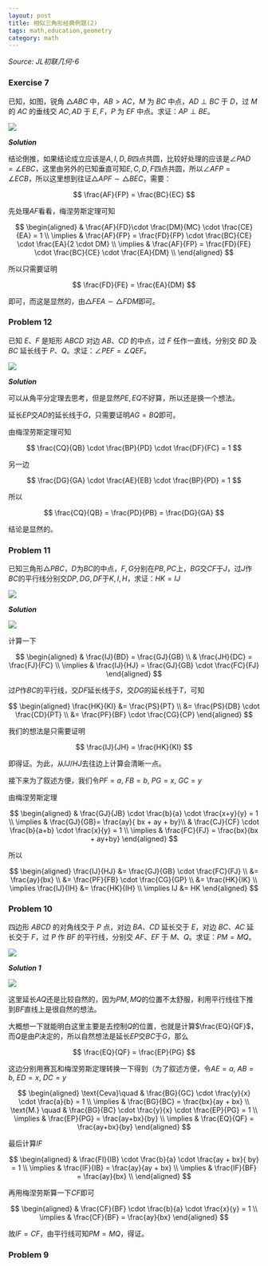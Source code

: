 ```yaml
---
layout: post 
title: 相似三角形经典例题(2)
tags: math,education,geometry
category: math
---
```


*Source: JL初联几何-6*

### Exercise 7

已知，如图，锐角 $\triangle ABC$ 中，$AB > AC$，$M$ 为 $BC$ 中点，$AD \perp BC$ 于 $D$，过 $M$ 的 $AC$ 的垂线交 $AC, AD$ 于 $E, F$，$P$ 为 $EF$ 中点。求证：$AP \perp BE$。

![](https://crsando.github.io/images/2025-07-24/E-007.png)

***Solution***

结论倒推，如果结论成立应该是$A,I,D,B$四点共圆，比较好处理的应该是$\angle PAD = \angle EBC$，这里由另外的已知垂直可知$E,C,D,F$四点共圆，所以$\angle AFP = \angle ECB$，所以这里想到往证$\triangle APF \sim \triangle BEC$，需要：

$$
\frac{AF}{FP} = \frac{BC}{EC}
$$

先处理$AF$看看，梅涅劳斯定理可知

$$
\begin{aligned}
& \frac{AF}{FD}\cdot \frac{DM}{MC} \cdot \frac{CE}{EA} = 1 \\
\implies & \frac{AF}{FP} = \frac{FD}{FP} \cdot \frac{BC}{CE} \cdot \frac{EA}{2 \cdot DM} \\
\implies & \frac{AF}{FP} = \frac{FD}{FE} \cdot \frac{BC}{CE} \cdot \frac{EA}{DM} \\
\end{aligned}
$$

所以只需要证明

$$
\frac{FD}{FE} = \frac{EA}{DM}
$$

即可，而这是显然的，由$\triangle FEA \sim \triangle FDM$即可。

### Problem 12

已知 $E、F$ 是矩形 $ABCD$ 对边 $AB、CD$ 的中点，过 $F$ 任作一直线，分别交 $BD$ 及 $BC$ 延长线于 $P、Q$。求证：$\angle PEF = \angle QEF$。

![](https://crsando.github.io/images/2025-07-24/P-012.png)

***Solution***

可以从角平分定理去思考，但是显然$PE,EQ$不好算，所以还是换一个想法。

延长$EP$交$AD$的延长线于$G$，只需要证明$AG = BQ$即可。

由梅涅劳斯定理可知

$$
\frac{CQ}{QB} \cdot \frac{BP}{PD} \cdot \frac{DF}{FC} = 1
$$

另一边

$$
\frac{DG}{GA} \cdot \frac{AE}{EB} \cdot \frac{BP}{PD} = 1
$$

所以

$$
    \frac{CQ}{QB} = \frac{PD}{PB} = \frac{DG}{GA}
$$

结论是显然的。

### Problem 11

已知三角形$\triangle PBC$，$D$为$BC$的中点，$F,G$分别在$PB, PC$上，$BG$交$CF$于$J$，过$J$作$BC$的平行线分别交$DP, DG, DF$于$K, I, H$，求证：$HK = IJ$

![](https://crsando.github.io/images/2025-07-24/P-011.png)

***Solution***

![](https://crsando.github.io/images/2025-07-24/P-011-Ans.png)

计算一下

$$
\begin{aligned}
& \frac{IJ}{BD} = \frac{GJ}{GB} \\
& \frac{JH}{DC} = \frac{FJ}{FC} \\
\implies & \frac{IJ}{HJ} = \frac{GJ}{GB} \cdot \frac{FC}{FJ}
\end{aligned}
$$

过$P$作$BC$的平行线，交$DF$延长线于$S$，交$DG$的延长线于$T$，可知

$$
\begin{aligned}
    \frac{HK}{KI} &= \frac{PS}{PT} \\
        &= \frac{PS}{DB} \cdot \frac{CD}{PT} \\
        &= \frac{PF}{BF} \cdot \frac{CG}{CP}
\end{aligned}
$$

我们的想法是只需要证明

$$
\frac{IJ}{JH} = \frac{HK}{KI}
$$

即得证。为此，从$IJ/HJ$去往边上计算会清晰一点。

接下来为了叙述方便，我们令$PF = a$, $FB = b$, $PG = x$, $GC = y$

由梅涅劳斯定理

$$
\begin{aligned}
& \frac{GJ}{JB} \cdot \frac{b}{a} \cdot \frac{x+y}{y} = 1 \\
\implies & \frac{GJ}{GB}= \frac{ay}{ bx + ay + by}\\
& \frac{CJ}{CF} \cdot \frac{b}{a+b} \cdot \frac{x}{y} = 1 \\
\implies & \frac{FC}{FJ} = \frac{bx}{bx + ay+by} 
\end{aligned}
$$

所以

$$
\begin{aligned}
\frac{IJ}{HJ} &= \frac{GJ}{GB} \cdot \frac{FC}{FJ} \\
    &= \frac{ay}{bx} \\
    &= \frac{PF}{FB} \cdot \frac{CG}{GP} \\
    &= \frac{HK}{IK} \\
    \implies \frac{IJ}{IH} &= \frac{HK}{IH} \\
    \implies IJ &= HK
\end{aligned}
$$

### Problem 10

四边形 $ABCD$ 的对角线交于 $P$ 点，对边 $BA、CD$ 延长交于 $E$，对边 $BC、AC$ 延长交于 $F$，过 $P$ 作 $BF$ 的平行线，分别交 $AF、EF$ 于 $M、Q$。求证：$PM = MQ$。

![](https://crsando.github.io/images/2025-07-24/P-010.png)

***Solution 1***

![](https://crsando.github.io/images/2025-07-24/P-010-Ans.png)

这里延长$AQ$还是比较自然的，因为$PM,MQ$的位置不太舒服，利用平行线往下推到$BF$直线上是很自然的想法。

大概想一下就能明白这里主要是去控制$Q$的位置，也就是计算$\frac{EQ}{QF}$，而$Q$是由$P$决定的，所以自然想法是延长$EP$交$BC$于$G$，那么

$$
    \frac{EQ}{QF} = \frac{EP}{PG}
$$

这边分别用赛瓦和梅涅劳斯定理转换一下得到（为了叙述方便，令$AE = a$, $AB = b$, $ED = x$, $DC = y$

$$
\begin{aligned}
\text{Ceva}\quad & \frac{BG}{GC} \cdot \frac{y}{x} \cdot \frac{a}{b} = 1 \\
\implies & \frac{BG}{BC} = \frac{bx}{ay + bx} \\
\text{M.} \quad & \frac{BG}{BC} \cdot \frac{y}{x} \cdot \frac{EP}{PG} = 1 \\
\implies & \frac{EP}{PG} = \frac{ay+bx}{by} \\
\implies & \frac{EQ}{QF} = \frac{ay+bx}{by}
\end{aligned}
$$

最后计算$IF$

$$
\begin{aligned}
& \frac{FI}{IB} \cdot \frac{b}{a} \cdot \frac{ay + bx}{ by} = 1 \\
\implies  & \frac{IF}{IB} = \frac{ay}{ay + bx} \\
\implies  & \frac{IF}{BF} = \frac{ay}{bx} \\
\end{aligned}
$$

再用梅涅劳斯算一下$CF$即可

$$
\begin{aligned}
    & \frac{CF}{BF} \cdot \frac{b}{a} \cdot \frac{x}{y} = 1 \\
    \implies & \frac{CF}{BF} = \frac{ay}{bx}
\end{aligned}
$$

故$IF = CF$，由平行线可知$PM = MQ$，得证。

### Problem 9

